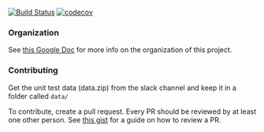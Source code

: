 [![Build Status](https://travis-ci.com/elvoai/elvo-analysis.svg?branch=master)](https://travis-ci.com/elvoai/elvo-analysis)
[![codecov](https://codecov.io/gh/elvoai/elvo-analysis/branch/master/graph/badge.svg)](https://codecov.io/gh/elvoai/elvo-analysis)

### Organization

See [this Google Doc](https://docs.google.com/document/d/1_vaNcfZ_E5KsOZH_rNf4w_wTIr7EvI8GqpZ5o3dAUV4/edit#)
for more info on the organization of this project.

### Contributing
Get the unit test data (data.zip) from the slack channel and keep it
in a folder called `data/`

To contribute, create a pull request. Every PR should
 be reviewed by at least one other person. See
[this gist](https://gist.github.com/kashifrazzaqui/44b868a59e99c2da7b14)
for a guide on how to review a PR.
